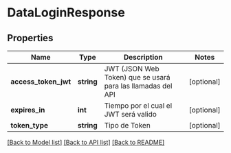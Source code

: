 # DataLoginResponse

## Properties
Name | Type | Description | Notes
------------ | ------------- | ------------- | -------------
**access_token_jwt** | **string** | JWT (JSON Web Token) que se usará para las llamadas del API | [optional] 
**expires_in** | **int** | Tiempo por el cual el JWT será valido | [optional] 
**token_type** | **string** | Tipo de Token | [optional] 

[[Back to Model list]](../../README.md#documentation-for-models) [[Back to API list]](../../README.md#documentation-for-api-endpoints) [[Back to README]](../../README.md)

